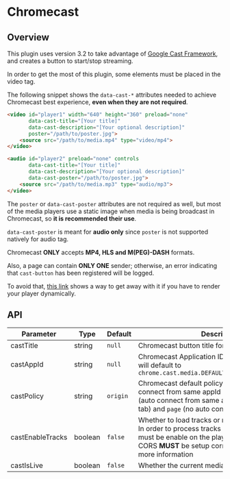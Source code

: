 # Chromecast

## Overview

This plugin uses version 3.2 to take advantage of [Google Cast Framework](https://developers.google.com/cast/docs/developers), and creates a button to start/stop streaming.

In order to get the most of this plugin, some elements must be placed in the video tag. 

The following snippet shows the `data-cast-*` attributes needed to achieve Chromecast best experience, **even when they are not required**.

```html
<video id="player1" width="640" height="360" preload="none"
       data-cast-title="[Your title]"
       data-cast-description="[Your optional description]"
       poster="/path/to/poster.jpg">
    <source src="/path/to/media.mp4" type="video/mp4">
</video>

<audio id="player2" preload="none" controls
       data-cast-title="[Your title]"
       data-cast-description="[Your optional description]"
       data-cast-poster="/path/to/poster.jpg">
    <source src="/path/to/media.mp3" type="audio/mp3">
</video>
```

The `poster` or `data-cast-poster` attributes are not required as well, but most of the media players use a static image when media is being broadcast in Chromecast, 
so **it is recommended their use**.

`data-cast-poster` is meant for **audio only** since `poster` is not supported natively for audio tag.

Chromecast **ONLY** accepts **MP4, HLS and M(PEG)-DASH** formats. 

Also, a page can contain **ONLY ONE** sender; otherwise, an error indicating that `cast-button` has been registered will be logged.

To avoid that, [this link](https://jsfiddle.net/Luuwnjfm/24/) shows a way to get away with it if you have to render your player dynamically.

## API

Parameter | Type | Default | Description
------ | --------- | ------- | --------
castTitle | string | `null` | Chromecast button title for ARIA purposes 
castAppId | string | `null` |  Chromecast Application ID; if `null` is provided, it will default to `chrome.cast.media.DEFAULT_MEDIA_RECEIVER_APP_ID`
castPolicy | string | `origin` | Chromecast default policy: `origin` (by default, auto connect from same appId and page origin), `tab` (auto connect from same appId, page origin, and tab) and `page` (no auto connect)
castEnableTracks | boolean | `false` | Whether to load tracks or not through Chromecast. In order to process tracks correctly, `tracks` feature must be enable on the player configuration and CORS **MUST** be setup correctly. Read [this link](https://developers.google.com/cast/docs/player) for more information
castIsLive | boolean | `false` | Whether the current media is a live stream or not